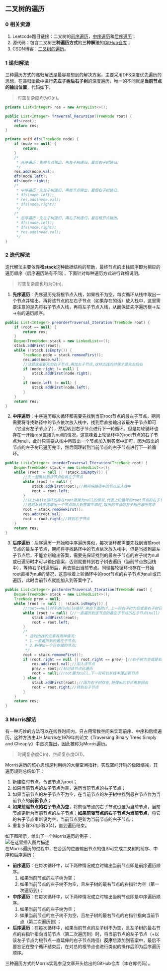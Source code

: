 ## 二叉树的遍历

### 0 相关资源
1. Leetcode题目链接：二叉树的[前序遍历](https://leetcode-cn.com/problems/binary-tree-preorder-traversal/)，[中序遍历](https://leetcode-cn.com/problems/binary-tree-inorder-traversal/)和[后序遍历](https://leetcode-cn.com/problems/binary-tree-postorder-traversal/)；
2. 源代码：包含二叉树**三种遍历方式**的**三种解法**的[GitHub仓库](https://github.com/lixin-jnu/Traversal-of-binary-tree)；
3. CSDN博客：[二叉树的遍历](https://blog.csdn.net/JAVA_XIN_BOY/article/details/124275913)。

### 1 递归解法
三种遍历方式的递归解法是最容易想到的解决方案，主要采用DFS深度优先遍历的思想，在递归函数中进行**先左子树后右子树**的深度遍历，唯一的不同就是**当前节点的输出位置**，代码如下。
>时空复杂度均为O(n)。

```java
private List<Integer> res = new ArrayList<>();

public List<Integer> Traversal_Recursion(TreeNode root) {
    dfs(root);
    return res;
}

private void dfs(TreeNode node) {
    if (node == null) {
        return;
    }
    /*
	 * 先序遍历：先根节点输出，再左子树递归，最后右子树递归。
	 */
	res.add(node.val);
    dfs(node.left);
    dfs(node.right);
    /*
	 * 中序遍历：先左子树递归，再根节点输出，最后右子树递归。
	 * dfs(node.left);
	 * res.add(node.val);
     * dfs(node.right);
	 */
    /*
	 * 后序遍历：先左子树递归，再右子树递归，最后根节点输出。
	 * dfs(node.left);
     * dfs(node.right);
     * res.add(node.val);
	 */
}
```
### 2 迭代解法
迭代解法主要依靠**栈stack**这种数据结构的帮助，最终节点的出栈顺序即为相应的遍历顺序（后序遍历略有不同），下面针对每种遍历方式进行详细说明。
>时空复杂度也均为O(n)。

1. **先序遍历**：先序遍历先将根节点入栈，如果栈不为空，每次循环从栈中取出一个节点并输出，再将该节点的左右子节点（如果存在的话）放入栈中，这里需要注意的是先将右子节点入栈，再将左子节点入栈，从而保证先序遍历根→左→右的遍历顺序。

```java
public List<Integer> preorderTraversal_Iteration(TreeNode root) {
    if (root == null) {
        return res;
    }
    Deque<TreeNode> stack = new LinkedList<>();
    stack.addFirst(root);
    while (!stack.isEmpty()) {
        TreeNode node = stack.removeFirst();
        res.add(node.val);
        //注意这里要先加右子节点,再加左子节点,这样出栈的时候才是先左后右
        if (node.right != null) {
            stack.addFirst(node.right);
        }
        if (node.left != null) {
            stack.addFirst(node.left);
        }
    }
    return res;
}
```

2. **中序遍历**：中序遍历每次循环都需要先找到当前root节点的最左子节点，期间需要将寻找路径中的节点依次放入栈中，找到后直接输出该最左子节点即可（它没有左子节点了），然后转到右子节点进行下一轮循环。但是每轮循环也存在一开始root直接为null的情况，这意味着上轮循环中的root节点的右子节点为null，此时只需要从栈中再取出一个节点加入到答案中即可，因为取出的节点的左子树已遍历完毕，然后同理转到当前节点的右子节点进行下一轮循环。

```java
public List<Integer> inorderTraversal_Iteration(TreeNode root) {
    Deque<TreeNode> stack = new LinkedList<>();
    while (root != null || !stack.isEmpty()) {
        //先一股脑找到该节点的最左子节点
        while (root != null) {
            stack.addFirst(root);//期间将路径中的节点压入栈中
            root = root.left;
        }
        //以上while循环也存在root直接为null的情况,代表上轮循环的root节点的右子节点为null
        //这时从栈中再取出一个节点加入到答案中即可,取出的节点的左子树已遍历完毕
        root = stack.removeFirst();
        res.add(root.val);
        root = root.right;//转到右子节点
    }
    return res;
}
```

3. **后序遍历**：后序遍历一开始和中序遍历类似，每次循环都需要先找到当前root节点的最左子节点，期间将寻找路径中的节点依次放入栈中，但是当找到最左子节点后，不能立刻输出答案，需要先保证找到的最左子节点的右子树为null或已遍历时才可以输出答案，否则就要转到右子树去遍历（当前节点放回栈中），等待右子树遍历后，再去输出当前节点。同理每轮循环也存在一开始root直接为null的情况，这意味着上轮循环中的root节点的右子节点为null或已遍历，此时当前节点就能加入到答案中了。

```java
public List<Integer> postorderTraversal_Iteration(TreeNode root) {
    Deque<TreeNode> stack = new LinkedList<>();
    TreeNode prev = null;
    while (root != null || !stack.isEmpty()) {
        //root==null时不进行while循环:来自下面的if,上一轮右子树为空或是右子树已遍历
        while (root != null) {//一直遍历到该节点的最左子节点的左子节点(null)
            stack.addFirst(root);
            root = root.left;
        }
        /*
         * 这时出栈的元素有两种情况:
         * 1.一直遍历到的最左子节点;
         * 2.新弹出一个已存储的节点;
         */
        root = stack.removeFirst();
        if (root.right == null || root.right == prev) {//右子树为空或是右子树已遍历
            res.add(root.val);//加入该节点
            prev = root;//标记该节点已遍历
            root = null;//root置为null,下一轮可以从栈中弹出新节点
        } else {
            stack.addFirst(root);//因为右子树存在,把弹出的节点再放回去
            root = root.right;//转到右子节点
        }
    }
    return res;
}
```

### 3 Morris解法
有一种巧妙的方法可以在线性时间内，只占用常数空间来实现前序、中序和后续遍历。这种方法由J.H.Morris在1979年的论文《Traversing Binary Trees Simply and Cheaply》中首次提出，因此被称为Morris遍历。

>时间复杂度O(n)，空间复杂度O(1)。

Morris遍历的核心思想是利用树的大量空闲指针，实现空间开销的极限缩减，其遍历规则总结如下：

1. 新建临时节点，令该节点为root；
2. 如果当前节点的左子节点为空，遍历当前节点的右子节点；
3. 如果当前节点的左子节点不为空，在当前节点的左子树中找到最右节点作为当前节点的**前驱节点**；
4. **如果前驱节点的右子节点为空**，将前驱节点的右子节点设置为当前节点，当前节点更新为当前节点的左子节点；**如果前驱节点的右子节点为当前节点**，将它的右子节点重新设为空，当前节点更新为当前节点的右子节点；
5. 重复步骤2和步骤3(4)，直到遍历结束。

如下图所示，给出了一个Morris遍历的例子：<br>
![在这里插入图片描述](https://img-blog.csdnimg.cn/61834edd4a5045439274d436d14bc8de.png)<br>
在Morris遍历的过程中，在合适的位置输出节点的值即可完成二叉树的前序、中序和后序遍历：
- **前序遍历**：在每次循环中，以下两种情况成立时输出当前节点即是前序遍历顺序。
	1. 如果当前节点的左子树为空；
	2. 如果当前节点的左子树不为空，且左子树的最右节点的右指针为空（第一次遍历到）；
- **中序遍历**：在每次循环中，以下两种情况成立时输出当前节点即是中序遍历顺序。
	1. 如果当前节点的左子树为空；
	2. 如果当前节点的左子树不为空，且左子树的最右节点的右指针指向当前节点（第二次遍历到）；
- **后序遍历**：在每次循环中，如果当前节点的左子树不为空，且左子树的最右节点的右指针指向当前节点（第二次遍历到）时，将当前节点的左子节点（+以该左子节点为根节点一直延伸的右子节点路径）**反序**后添加到答案中，最后不要忘记在整个循环结束后，在对总的根节点也进行类似的操作后即为后序遍历顺序。

三种遍历方式的Morris实现参见文章开头给出的GitHub仓库（本仓库代码）。
	
